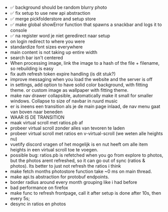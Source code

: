 * ✅ background should be random blurry photo
* ✅ fix setup to use new api abstraction
* ✅ merge pickfolderstore and setup store
* ✅ make global showError function that spawns a snackbar and logs it to console
* ✅ na register word je niet geredirect naar setup
* on login redirect to where you were
* standardize font sizes everywhere
* main content is not taking up entire width
* search bar isn't centered
* When processing image, link the image to a hash of the file + filename, so rebuilding is easy
* fix auth refresh token expire handling (is dit stuk?)
* improve messaging when you load the website and the server is off
* in settings, add option to have solid color background, with fitting theme. or custom image as wallpaper with fitting
  theme.
* make nav drawer collapsible, automatically make it small for smaller windows. Collapse to size of navbar in ruurd
  music
* er is ineens een transition als je de main page inlaad, de nav menu gaat van boven naar beneden
* WAAR IS DE TRANSITION
* maak virtual scroll met ratios.pb af
* probeer virtual scroll zonder alles van tevoren te laden
* probeer virtual scroll met ratios en v-virtual-scroll (we weten alle heights nu)
* vuetify discord vragen of het mogelijk is en nut heeft om alle item heights in een virtual scroll toe te voegen.
* possible bug: ratios.pb is refetched when you go from explore to photos, but the photos arent refreshed, so it can go
  out of sync (ratios & photos). Its better to just not refresh the ratios i think
* make fetch months photostore function take ~0 ms on main thread.
* make api.ts abstraction for protobuf endpoints.
* border radius around every month grouping like i had before
* bad performance on firefox
* make func to refresh frontpage, call it after setup is done after 10s, then every 5s;
* desync in ratios en photos
